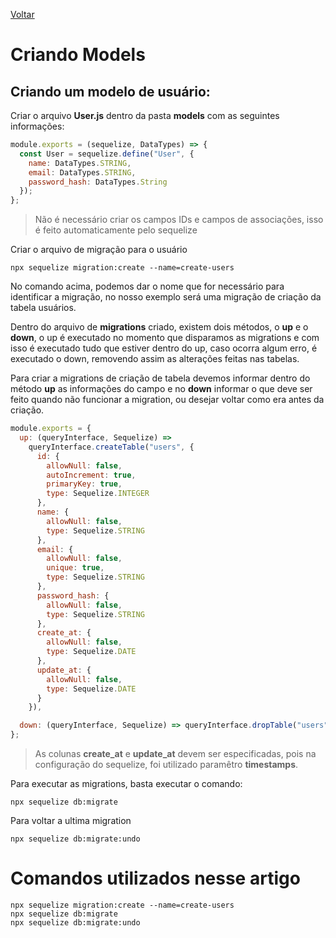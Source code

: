[Voltar](/src/Sequelize.md)

# Criando Models

## Criando um modelo de usuário:

Criar o arquivo **User.js** dentro da pasta **models** com as seguintes informações:

```js
module.exports = (sequelize, DataTypes) => {
  const User = sequelize.define("User", {
    name: DataTypes.STRING,
    email: DataTypes.STRING,
    password_hash: DataTypes.String
  });
};
```

> Não é necessário criar os campos IDs e campos de associações, isso é feito automaticamente pelo sequelize

Criar o arquivo de migração para o usuário

```
npx sequelize migration:create --name=create-users
```

No comando acima, podemos dar o nome que for necessário para identificar a migração, no nosso exemplo será uma migração de criação da tabela usuários.

Dentro do arquivo de **migrations** criado, existem dois métodos, o **up** e o **down**, o up é executado no momento que disparamos as migrations e com isso é executado tudo que estiver dentro do up, caso ocorra algum erro, é executado o down, removendo assim as alterações feitas nas tabelas.

Para criar a migrations de criação de tabela devemos informar dentro do método **up** as informações do campo e no **down** informar o que deve ser feito quando não funcionar a migration, ou desejar voltar como era antes da criação.

```js
module.exports = {
  up: (queryInterface, Sequelize) =>
    queryInterface.createTable("users", {
      id: {
        allowNull: false,
        autoIncrement: true,
        primaryKey: true,
        type: Sequelize.INTEGER
      },
      name: {
        allowNull: false,
        type: Sequelize.STRING
      },
      email: {
        allowNull: false,
        unique: true,
        type: Sequelize.STRING
      },
      password_hash: {
        allowNull: false,
        type: Sequelize.STRING
      },
      create_at: {
        allowNull: false,
        type: Sequelize.DATE
      },
      update_at: {
        allowNull: false,
        type: Sequelize.DATE
      }
    }),

  down: (queryInterface, Sequelize) => queryInterface.dropTable("users")
};
```

> As colunas **create_at** e **update_at** devem ser especificadas, pois na configuração do sequelize, foi utilizado paramêtro **timestamps**.

Para executar as migrations, basta executar o comando:

```
npx sequelize db:migrate
```

Para voltar a ultima migration

```
npx sequelize db:migrate:undo
```

# Comandos utilizados nesse artigo

```
npx sequelize migration:create --name=create-users
npx sequelize db:migrate
npx sequelize db:migrate:undo
```
